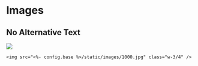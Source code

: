 # Images
## No Alternative Text

<img src="<%- config.base %>/static/images/1000.jpg" class="w-3/4" />

<br />

```
<img src="<%- config.base %>/static/images/1000.jpg" class="w-3/4" />
```
